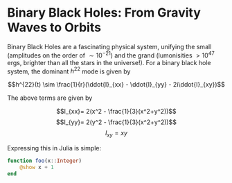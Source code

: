 # Binary Black Holes: From Gravity Waves to Orbits

Binary Black Holes are a fascinating physical system, unifying the small (amplitudes on the order of $\sim 10^{-21}$) and the grand (lumonisities $>10^{47}$ ergs, brighter than all the stars in the universe!). For a binary black hole system, the dominant $h^{22}$ mode is given by 

$$h^{22}(t) \sim \frac{1}{r}(\ddot{I}_{xx} - \ddot{I}_{yy} - 2i\ddot{I}_{xy})$$

The above terms are given by 

$$I_{xx}= 2(x^2 - \frac{1}{3}(x^2+y^2))$$
$$I_{yy}= 2(y^2 - \frac{1}{3}(x^2+y^2))$$
$$I_{xy}= xy$$

Expressing this in Julia is simple: 
```julia
function foo(x::Integer)
    @show x + 1
end
```
